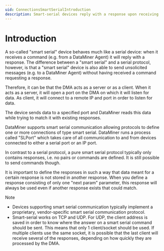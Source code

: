 ```yaml
---
uid: ConnectionsSmartSerialIntroduction
description: Smart-serial devices reply with a response upon receiving a command, just like serial devices, but they can also send unsolicited messages.
---
```


# Introduction

A so-called "smart serial" device behaves much like a serial device: when it receives a command (e.g. from a DataMiner Agent) it will reply with a response. The difference between a "smart serial" and a serial protocol, however, is that a "smart serial" device is also able to send unsolicited messages (e.g. to a DataMiner Agent) without having received a command requesting a response.

Therefore, it can be that the DMA acts as a server or as a client. When it acts as a server, it will open a port on the DMA on which it will listen for data. As client, it will connect to a remote IP and port in order to listen for data.

The device sends data to a specified port and DataMiner reads this data while trying to match it with existing responses.

DataMiner supports smart serial communication allowing protocols to define one or more connections of type smart serial. DataMiner runs a process called "SLPort" which takes care of all communication to and from devices connected to either a serial port or an IP port.

In contrast to a serial protocol, a pure smart serial protocol typically only contains responses, i.e. no pairs or commands are defined. It is still possible to send commands though.

It is important to define the responses in such a way that data meant for a certain response is not stored in another response. When you define a response consisting of only one "next param" parameter, this response will always be used even if another response exists that could match.

> [!NOTE]
>
> - Devices supporting smart serial communication typically implement a proprietary, vendor-specific smart serial communication protocol.
> - Smart-serial works on TCP and UDP. For UDP, the client address is saved in order to know where the answer on a smart serial command should be sent. This means that only 1 client/socket should be used. If multiple clients use the same socket, it is possible that the last client will receive several of the responses, depending on how quickly they are processed by the DMA.

